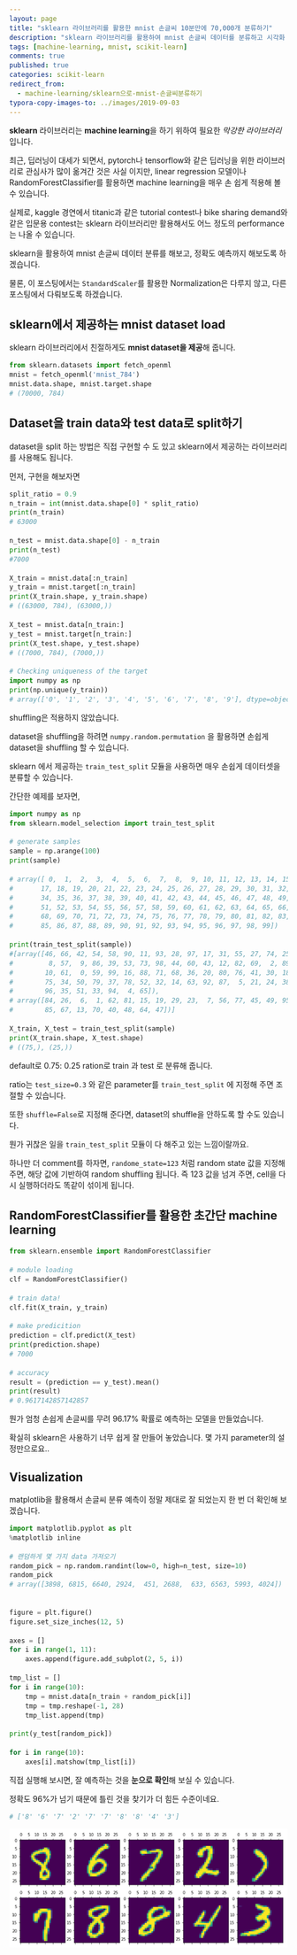 ```yaml
---
layout: page
title: "sklearn 라이브러리를 활용한 mnist 손글씨 10분만에 70,000개 분류하기"
description: "sklearn 라이브러리를 활용하여 mnist 손글씨 데이터를 분류하고 시각화 해보도록 하겠습니다."
tags: [machine-learning, mnist, scikit-learn]
comments: true
published: true
categories: scikit-learn
redirect_from:
  - machine-learning/sklearn으로-mnist-손글씨분류하기
typora-copy-images-to: ../images/2019-09-03
---
```




**sklearn** 라이브러리는 **machine learning**을 하기 위하여 필요한 *막강한 라이브러리*입니다.

최근, 딥러닝이 대세가 되면서, pytorch나 tensorflow와 같은 딥러닝을 위한 라이브러리로 관심사가 많이 옮겨간 것은 사실 이지만, linear regression 모델이나 RandomForestClassifier를 활용하면 machine learning을 매우 손 쉽게 적용해 볼 수 있습니다.

실제로, kaggle 경연에서 titanic과 같은 tutorial contest나 bike sharing demand와 같은 입문용 contest는 sklearn 라이브러리만 활용해서도 어느 정도의 performance는 나올 수 있습니다.

sklearn을 활용하여 mnist 손글씨 데이터 분류를 해보고, 정확도 예측까지 해보도록 하겠습니다.

물론, 이 포스팅에서는 ```StandardScaler```를 활용한 Normalization은 다루지 않고, 다른 포스팅에서 다뤄보도록 하겠습니다.



## sklearn에서 제공하는 mnist dataset load

sklearn 라이브러리에서 친절하게도 **mnist dataset을 제공**해 줍니다.

```python
from sklearn.datasets import fetch_openml
mnist = fetch_openml('mnist_784')
mnist.data.shape, mnist.target.shape
# (70000, 784)
```



## Dataset을 train data와 test data로 split하기



dataset을 split 하는 방법은 직접 구현할 수 도 있고 sklearn에서 제공하는 라이브러리를 사용해도 됩니다.

먼저, 구현을 해보자면

```python
split_ratio = 0.9
n_train = int(mnist.data.shape[0] * split_ratio)
print(n_train)
# 63000

n_test = mnist.data.shape[0] - n_train
print(n_test)
#7000

X_train = mnist.data[:n_train]
y_train = mnist.target[:n_train]
print(X_train.shape, y_train.shape)
# ((63000, 784), (63000,))

X_test = mnist.data[n_train:]
y_test = mnist.target[n_train:]
print(X_test.shape, y_test.shape)
# ((7000, 784), (7000,))

# Checking uniqueness of the target
import numpy as np
print(np.unique(y_train))
# array(['0', '1', '2', '3', '4', '5', '6', '7', '8', '9'], dtype=object)
```



shuffling은 적용하지 않았습니다.

dataset을 shuffling을 하려면 ```numpy.random.permutation``` 을 활용하면 손쉽게 dataset을 shuffling 할 수 있습니다.



sklearn 에서 제공하는 ```train_test_split``` 모듈을 사용하면 매우 손쉽게 데이터셋을 분류할 수 있습니다.

간단한 예제를 보자면,

```python
import numpy as np
from sklearn.model_selection import train_test_split

# generate samples
sample = np.arange(100)
print(sample)

# array([ 0,  1,  2,  3,  4,  5,  6,  7,  8,  9, 10, 11, 12, 13, 14, 15, 16,
#       17, 18, 19, 20, 21, 22, 23, 24, 25, 26, 27, 28, 29, 30, 31, 32, 33,
#       34, 35, 36, 37, 38, 39, 40, 41, 42, 43, 44, 45, 46, 47, 48, 49, 50,
#       51, 52, 53, 54, 55, 56, 57, 58, 59, 60, 61, 62, 63, 64, 65, 66, 67,
#       68, 69, 70, 71, 72, 73, 74, 75, 76, 77, 78, 79, 80, 81, 82, 83, 84,
#       85, 86, 87, 88, 89, 90, 91, 92, 93, 94, 95, 96, 97, 98, 99])

print(train_test_split(sample))
#[array([46, 66, 42, 54, 58, 90, 11, 93, 28, 97, 17, 31, 55, 27, 74, 25, 91,
#         8, 57,  9, 86, 39, 53, 73, 98, 44, 60, 43, 12, 82, 69,  2, 89, 83,
#        10, 61,  0, 59, 99, 16, 88, 71, 68, 36, 20, 80, 76, 41, 30, 18, 22,
#        75, 34, 50, 79, 37, 78, 52, 32, 14, 63, 92, 87,  5, 21, 24, 38, 72,
#        96, 35, 51, 33, 94,  4, 65]),
# array([84, 26,  6,  1, 62, 81, 15, 19, 29, 23,  7, 56, 77, 45, 49, 95,  3,
#        85, 67, 13, 70, 40, 48, 64, 47])]

X_train, X_test = train_test_split(sample)
print(X_train.shape, X_test.shape)
# ((75,), (25,))
```



default로 0.75: 0.25 ration로 train 과 test 로 분류해 줍니다.

ratio는 ```test_size=0.3``` 와 같은 parameter를 ```train_test_split``` 에 지정해 주면 조절할 수 있습니다.

또한 ```shuffle=False```로 지정해 준다면, dataset의 shuffle을 안하도록 할 수도 있습니다.

뭔가 귀찮은 일을 ```train_test_split``` 모듈이 다 해주고 있는 느낌이랄까요.

하나만 더 comment를 하자면, ```randome_state=123``` 처럼 random state 값을 지정해 주면, 해당 값에 기반하여 random shuffling 됩니다. 즉 123 값을 넘겨 주면, cell을 다시 실행하더라도 똑같이 섞이게 됩니다.



## RandomForestClassifier를 활용한 초간단 machine learning



```python
from sklearn.ensemble import RandomForestClassifier

# module loading
clf = RandomForestClassifier()

# train data!
clf.fit(X_train, y_train)

# make predicition
prediction = clf.predict(X_test)
print(prediction.shape)
# 7000

# accuracy
result = (prediction == y_test).mean()
print(result)
# 0.9617142857142857
```



뭔가 엄청 손쉽게 손글씨를 무려 96.17% 확률로 예측하는 모델을 만들었습니다.

확실히 sklearn은 사용하기 너무 쉽게 잘 만들어 놓았습니다. 몇 가지 parameter의 설정만으로요..



## Visualization

matplotlib을 활용해서 손글씨 분류 예측이 정말 제대로 잘 되었는지 한 번 더 확인해 보겠습니다.

```python
import matplotlib.pyplot as plt
%matplotlib inline

# 랜덤하게 몇 가지 data 가져오기
random_pick = np.random.randint(low=0, high=n_test, size=10)
random_pick
# array([3898, 6815, 6640, 2924,  451, 2688,  633, 6563, 5993, 4024])


figure = plt.figure()
figure.set_size_inches(12, 5)

axes = []
for i in range(1, 11):
    axes.append(figure.add_subplot(2, 5, i))

tmp_list = []
for i in range(10):
    tmp = mnist.data[n_train + random_pick[i]]
    tmp = tmp.reshape(-1, 28)
    tmp_list.append(tmp)
    
print(y_test[random_pick])

for i in range(10):
    axes[i].matshow(tmp_list[i])
```



직접 실행해 보시면, 잘 예측하는 것을 **눈으로 확인**해 보실 수 있습니다.

정확도 96%가 넘기 때문에 틀린 것을 찾기가 더 힘든 수준이네요.



```python
# ['8' '6' '7' '2' '7' '7' '8' '8' '4' '3']
```

![1567492413835](../images/2019-09-03/1567492413835.png)


